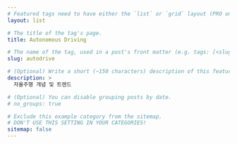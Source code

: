 ```yaml
---
# Featured tags need to have either the `list` or `grid` layout (PRO only).
layout: list

# The title of the tag's page.
title: Autonomous Driving

# The name of the tag, used in a post's front matter (e.g. tags: [<slug>]).
slug: autodrive

# (Optional) Write a short (~150 characters) description of this featured tag.
description: >
  자율주행 개념 및 트렌드

# (Optional) You can disable grouping posts by date.
# no_groups: true

# Exclude this example category from the sitemap.
# DON'T USE THIS SETTING IN YOUR CATEGORIES!
sitemap: false
---
```

